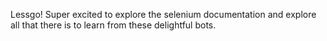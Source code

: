 Lessgo! Super excited to explore the selenium documentation and explore all that there is to learn from these delightful bots.

